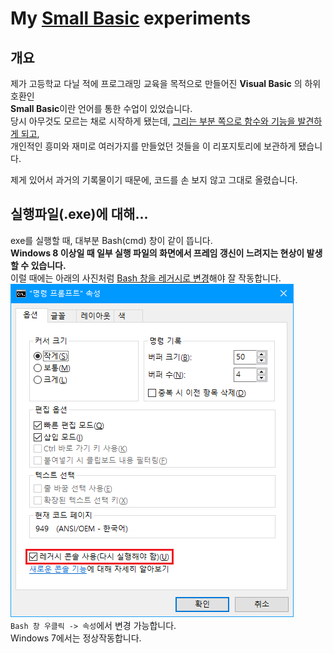 # My [Small Basic](http://smallbasic.com/) experiments
## 개요
제가 고등학교 다닐 적에 프로그래밍 교육을 목적으로 만들어진 **Visual Basic** 의 하위 호환인<br>
**Small Basic**이란 언어를 통한 수업이 있었습니다.<br>
당시 아무것도 모르는 채로 시작하게 됐는데, <u>그리는 부분 쪽으로 함수와 기능을 발견하게 되고</u>,<br>
개인적인 흥미와 재미로 여러가지를 만들었던 것들을 이 리포지토리에 보관하게 됐습니다.

제게 있어서 과거의 기록물이기 때문에, 코드를 손 보지 않고 그대로 올렸습니다.

## 실행파일(.exe)에 대해...
exe를 실행할 때, 대부분 Bash(cmd) 창이 같이 뜹니다.<br>
**Windows 8 이상일 때 일부 실행 파일의 화면에서 프레임 갱신이 느려지는 현상이 발생할 수 있습니다.**<br>
이럴 때에는 아래의 사진처럼 <u>Bash 창을 레거시로 변경</u>해야 잘 작동합니다.<br>
![cmd 레거시 모드](pic1.png)<br>
`Bash 창 우클릭 -> 속성`에서 변경 가능합니다.<br>
Windows 7에서는 정상작동합니다.
